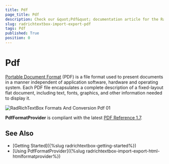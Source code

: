 ```yaml
---
title: Pdf
page_title: Pdf
description: Check our &quot;Pdf&quot; documentation article for the RadRichTextBox WPF control.
slug: radrichtextbox-import-export-pdf
tags: Pdf
published: True
position: 0
---
```


# Pdf

[Portable Document Format](http://en.wikipedia.org/wiki/Portable_Document_Format) (PDF) is a file format used to present documents in a manner independent of application software, hardware and operating system. Each PDF file encapsulates a complete description of a fixed-layout flat document, including text, fonts, graphics, and other information needed to display it.

      
![RadRichTextBox Formats And Conversion Pdf 01](images/RadRichTextBox_Formats_And_Conversion_Pdf_01.png)

__PdfFormatProvider__ is compliant with the latest [PDF Reference 1.7](http://www.adobe.com/content/dam/Adobe/en/devnet/acrobat/pdfs/pdf_reference_1-7.pdf).

## See Also

 * [Getting Started]({%slug radrichtextbox-getting-started%})
 * [Using PdfFormatProvider]({%slug radrichtextbox-import-export-html-htmlformatprovider%})